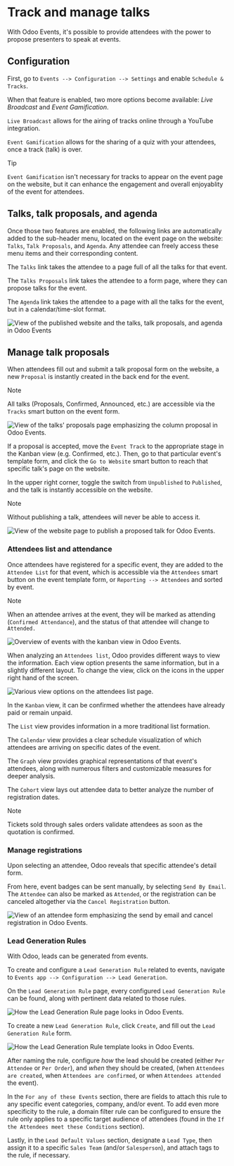 # Track and manage talks

With Odoo Events, it's possible to provide attendees with the power to
propose presenters to speak at events.

## Configuration

First, go to `Events --> Configuration --> Settings` and enable
`Schedule &
Tracks`.

When that feature is enabled, two more options become available: *Live
Broadcast* and *Event Gamification*.

`Live Broadcast` allows for the airing of tracks online through a
YouTube integration.

`Event Gamification` allows for the sharing of a quiz with your
attendees, once a track (talk) is over.

<div class="tip">

<div class="title">

Tip

</div>

`Event Gamification` isn't necessary for tracks to appear on the event
page on the website, but it can enhance the engagement and overall
enjoyablity of the event for attendees.

</div>

## Talks, talk proposals, and agenda

Once those two features are enabled, the following links are
automatically added to the sub-header menu, located on the event page on
the website: `Talks`, `Talk Proposals`, and `Agenda`. Any attendee can
freely access these menu items and their corresponding content.

The `Talks` link takes the attendee to a page full of all the talks for
that event.

The `Talks Proposals` link takes the attendee to a form page, where they
can propose talks for the event.

The `Agenda` link takes the attendee to a page with all the talks for
the event, but in a calendar/time-slot format.

![View of the published website and the talks, talk proposals, and
agenda in Odoo
Events](track_manage_talks/events-talk-proposal-header.png)

## Manage talk proposals

When attendees fill out and submit a talk proposal form on the website,
a new `Proposal` is instantly created in the back end for the event.

<div class="note">

<div class="title">

Note

</div>

All talks (Proposals, Confirmed, Announced, etc.) are accessible via the
`Tracks` smart button on the event form.

</div>

![View of the talks' proposals page emphasizing the column proposal in
Odoo Events.](track_manage_talks/events-tracks-kanban.png)

If a proposal is accepted, move the `Event Track` to the appropriate
stage in the Kanban view (e.g. <span class="title-ref">Confirmed</span>,
etc.). Then, go to that particular event's template form, and click the
`Go to Website` smart button to reach that specific talk's page on the
website.

In the upper right corner, toggle the switch from `Unpublished` to
`Published`, and the talk is instantly accessible on the website.

<div class="note">

<div class="title">

Note

</div>

Without publishing a talk, attendees will never be able to access it.

</div>

![View of the website page to publish a proposed talk for Odoo
Events.](track_manage_talks/events-tracks-publish.png)

### Attendees list and attendance

Once attendees have registered for a specific event, they are added to
the `Attendee List` for that event, which is accessible via the
`Attendees` smart button on the event template form, or `Reporting -->
Attendees` and sorted by event.

<div class="note">

<div class="title">

Note

</div>

When an attendee arrives at the event, they will be marked as attending
(`Confirmed
Attendance`), and the status of that attendee will change to `Attended.`

</div>

![Overview of events with the kanban view in Odoo
Events.](track_manage_talks/events-attendees-smartbutton.png)

When analyzing an `Attendees list`, Odoo provides different ways to view
the information. Each view option presents the same information, but in
a slightly different layout. To change the view, click on the icons in
the upper right hand of the screen.

![Various view options on the attendees list
page.](track_manage_talks/events-attendees-view-options.png)

In the `Kanban` view, it can be confirmed whether the attendees have
already paid or remain unpaid.

The `List` view provides information in a more traditional list
formation.

The `Calendar` view provides a clear schedule visualization of which
attendees are arriving on specific dates of the event.

The `Graph` view provides graphical representations of that event's
attendees, along with numerous filters and customizable measures for
deeper analysis.

The `Cohort` view lays out attendee data to better analyze the number of
registration dates.

<div class="note">

<div class="title">

Note

</div>

Tickets sold through sales orders validate attendees as soon as the
quotation is confirmed.

</div>

### Manage registrations

Upon selecting an attendee, Odoo reveals that specific attendee's detail
form.

From here, event badges can be sent manually, by selecting `Send By
Email`. The `Attendee` can also be marked as `Attended`, or the
registration can be canceled altogether via the `Cancel Registration`
button.

![View of an attendee form emphasizing the send by email and cancel
registration in
Odoo&#10;Events.](track_manage_talks/events-send-email-button.png)

### Lead Generation Rules

With Odoo, leads can be generated from events.

To create and configure a `Lead Generation Rule` related to events,
navigate to `Events app --> Configuration --> Lead Generation`.

On the `Lead Generation Rule` page, every configured `Lead Generation
Rule` can be found, along with pertinent data related to those rules.

![How the Lead Generation Rule page looks in Odoo
Events.](track_manage_talks/events-lead-generation-rule-page.png)

To create a new `Lead Generation Rule`, click `Create`, and fill out the
`Lead Generation Rule` form.

![How the Lead Generation Rule template looks in Odoo
Events.](track_manage_talks/events-lead-generation-rule-template.png)

After naming the rule, configure *how* the lead should be created
(either `Per Attendee` or `Per Order`), and *when* they should be
created, (when `Attendees are created`, when `Attendees are confirmed`,
or when `Attendees attended` the event).

In the `For any of these Events` section, there are fields to attach
this rule to any specific event categories, company, and/or event. To
add even more specificity to the rule, a domain filter rule can be
configured to ensure the rule only applies to a specific target audience
of attendees (found in the `If the Attendees meet these Conditions`
section).

Lastly, in the `Lead Default Values` section, designate a `Lead Type`,
then assign it to a specific `Sales Team` (and/or `Salesperson`), and
attach tags to the rule, if necessary.

